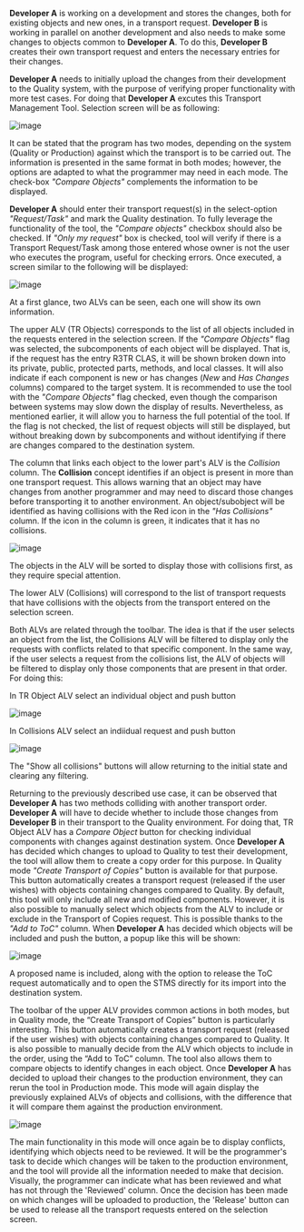 **Developer A** is working on a development and stores the changes, both for existing objects and new ones, in a transport request. **Developer B** is working in parallel on another development and also needs to make some changes to objects common to **Developer A**. To do this, **Developer B** creates their own transport request and enters the necessary entries for their changes.

**Developer A** needs to initially upload the changes from their development to the Quality system, with the purpose of verifying proper functionality with more test cases.
For doing that **Developer A** excutes this Transport Management Tool. Selection screen will be as following:

![image](https://github.com/Mango-CorpGitHub/TransportManagementTool/assets/158566836/0011595c-3cae-45e9-a775-accd6111aec7)

It can be stated that the program has two modes, depending on the system (Quality or Production) against which the transport is to be carried out. The information is presented in the same format in both modes; however, the options are adapted to what the programmer may need in each mode. The check-box *"Compare Objects"* complements the information to be displayed.

**Developer A** should enter their transport request(s) in the select-option *"Request/Task"* and mark the Quality destination. To fully leverage the functionality of the tool, the *"Compare objects"* checkbox should also be checked. If *"Only my request"* box is checked, tool will verify if there is a Transport Request/Task among those entered whose owner is not the user who executes the program, useful for checking errors. Once executed, a screen similar to the following will be displayed:

![image](https://github.com/Mango-CorpGitHub/TransportManagementTool/assets/158566836/590eaf0d-7073-4ef3-b9ef-3817ad6f672c)

At a first glance, two ALVs can be seen, each one will show its own information.

The upper ALV (TR Objects) corresponds to the list of all objects included in the requests entered in the selection screen. If the *"Compare Objects"* flag was selected, the subcomponents of each object will be displayed. That is, if the request has the entry R3TR CLAS, it will be shown broken down into its private, public, protected parts, methods, and local classes. It will also indicate if each component is new or has changes (*New* and *Has Changes* columns) compared to the target system. 
It is recommended to use the tool with the *"Compare Objects"* flag checked, even though the comparison between systems may slow down the display of results. Nevertheless, as mentioned earlier, it will allow you to harness the full potential of the tool. 
If the flag is not checked, the list of request objects will still be displayed, but without breaking down by subcomponents and without identifying if there are changes compared to the destination system.

The column that links each object to the lower part's ALV is the *Collision* column. The **Collision** concept identifies if an object is present in more than one transport request. This allows warning that an object may have changes from another programmer and may need to discard those changes before transporting it to another environment. An object/subobject will be identified as having collisions with the Red icon in the *"Has Collisions"* column. If the icon in the column is green, it indicates that it has no collisions.

 ![image](https://github.com/Mango-CorpGitHub/TransportManagementTool/assets/158566836/7376437e-ff51-4715-aafa-712dc1f0ac80)

The objects in the ALV will be sorted to display those with collisions first, as they require special attention.

The lower ALV (Collisions) will correspond to the list of transport requests that have collisions with the objects from the transport entered on the selection screen.

Both ALVs are related through the toolbar. The idea is that if the user selects an object from the list, the Collisions ALV will be filtered to display only the requests with conflicts related to that specific component. In the same way, if the user selects a request from the collisions list, the ALV of objects will be filtered to display only those components that are present in that order. For doing this:

In TR Object ALV select an individual object and push button

![image](https://github.com/Mango-CorpGitHub/TransportManagementTool/assets/158566836/e74908ac-0371-41f4-bc70-3f334a278896)

In Collisions ALV select an indiidual request and push button

![image](https://github.com/Mango-CorpGitHub/TransportManagementTool/assets/158566836/2a6630dc-ca5e-4cdb-99a9-2e0c1682fd0e)

The "Show all collisions" buttons will allow returning to the initial state and clearing any filtering.

Returning to the previously described use case, it can be observed that **Developer A** has two methods colliding with another transport order. **Developer A** will have to decide whether to include those changes from **Developer B** in their transport to the Quality environment. For doing that, TR Object ALV has a *Compare Object* button for checking individual components with changes against destination system. Once **Developer A** has decided which changes to upload to Quality to test their development, the tool will allow them to create a copy order for this purpose. In Quality mode *"Create Transport of Copies"* button is available for that purpose. This button automatically creates a transport request (released if the user wishes) with objects containing changes compared to Quality. By default, this tool will only include all new and modified components. However, it is also possible to manually select which objects from the ALV to include or exclude in the Transport of Copies request. This is possible thanks to the *"Add to ToC"* column. When  **Developer A** has decided which objects will be included and push the button, a popup like this will be shown:

![image](https://github.com/Mango-CorpGitHub/TransportManagementTool/assets/158566836/234de07f-1f45-4a29-af54-b4df4507a700)

A proposed name is included, along with the option to release the ToC request automatically and to open the STMS directly for its import into the destination system.







The toolbar of the upper ALV provides common actions in both modes, but in Quality mode, the “Create Transport of Copies” button is particularly interesting. This button automatically creates a transport request (released if the user wishes) with objects containing changes compared to Quality. It is also possible to manually decide from the ALV which objects to include in the order, using the “Add to ToC” column.
 The tool also allows them to compare objects to identify changes in each object.
Once **Developer A** has decided to upload their changes to the production environment, they can rerun the tool in Production mode. This mode will again display the previously explained ALVs of objects and collisions, with the difference that it will compare them against the production environment.

![image](https://github.com/Mango-CorpGitHub/TransportManagementTool/assets/158566836/dd64ab05-9945-4246-8c5a-549f4e8c027e)
 
The main functionality in this mode will once again be to display conflicts, identifying which objects need to be reviewed. It will be the programmer's task to decide which changes will be taken to the production environment, and the tool will provide all the information needed to make that decision. Visually, the programmer can indicate what has been reviewed and what has not through the 'Reviewed' column.
Once the decision has been made on which changes will be uploaded to production, the 'Release' button can be used to release all the transport requests entered on the selection screen.
